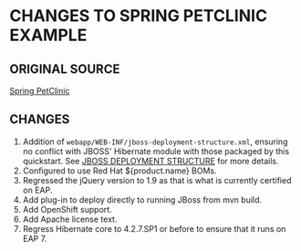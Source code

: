CHANGES TO SPRING PETCLINIC EXAMPLE
===================================

ORIGINAL SOURCE
---------------
[Spring PetClinic](<https://github.com/spring-projects/spring-petclinic>)

CHANGES
-------

1. Addition of `webapp/WEB-INF/jboss-deployment-structure.xml`, ensuring no conflict with JBOSS' Hibernate module with 
those packaged by this quickstart. See [JBOSS DEPLOYMENT STRUCTURE](<https://docs.jboss.org/author/display/AS7/Class+Loading+in+AS7#ClassLoadinginAS7-JBossDeploymentStructureFile>) for more details.
2. Configured to use Red Hat ${product.name} BOMs.
3. Regressed the jQuery version to 1.9 as that is what is currently certified on EAP.
4. Add plug-in to deploy directly to running JBoss from mvn build.
6. Add OpenShift support.
7. Add Apache license text.
8. Regress Hibernate core to 4.2.7.SP1 or before to ensure that it runs on EAP 7.
